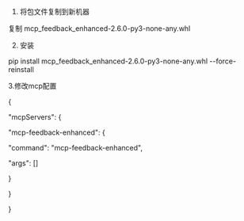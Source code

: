 1. 将包文件复制到新机器

复制 mcp_feedback_enhanced-2.6.0-py3-none-any.whl



2. 安装

pip install mcp_feedback_enhanced-2.6.0-py3-none-any.whl --force-reinstall



3.修改mcp配置

{

 "mcpServers": {

  "mcp-feedback-enhanced": {

   "command": "mcp-feedback-enhanced",

   "args": []

  }

 }

}